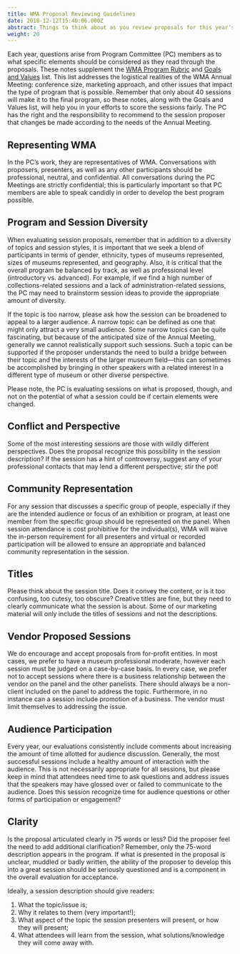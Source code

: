 ```yaml
---
title: WMA Proposal Reviewing Guidelines
date: 2018-12-12T15:40:06.000Z
abstract: Things to think about as you review proposals for this year's WMA conference.
weight: 20
---
```

Each year, questions arise from Program Committee (PC) members as to what specific elements should be considered as they read through the proposals. These notes supplement the [WMA Program Rubric](https://westmuse.org/sites/westmuse.org/files/documents/WMA2023/WMA%20Program%20Rubric.docx) and [Goals and Values](https://pc.westmuse.org/pc-materials/goals-values/) list. This list addresses the logistical realities of the WMA Annual Meeting: conference size, marketing approach, and other issues that impact the type of program that is possible. Remember that only about 40 sessions will make it to the final program, so these notes, along with the Goals and Values list, will help you in your efforts to score the sessions fairly. The PC has the right and the responsibility to recommend to the session proposer that changes be made according to the needs of the Annual Meeting.

## Representing WMA

In the PC’s work, they are representatives of WMA. Conversations with proposers, presenters, as well as any other participants should be professional, neutral, and confidential. All conversations during the PC Meetings are strictly confidential; this is particularly important so that PC members are able to speak candidly in order to develop the best program possible.

## Program and Session Diversity

When evaluating session proposals, remember that in addition to a diversity of topics and session styles, it is important that we seek a blend of participants in terms of gender, ethnicity, types of museums represented, sizes of museums represented, and geography. Also, it is critical that the overall program be balanced by track, as well as professional level (introductory vs. advanced). For example, if we find a high number of collections-related sessions and a lack of administration-related sessions, the PC may need to brainstorm session ideas to provide the appropriate amount of diversity.

If the topic is too narrow, please ask how the session can be broadened to appeal to a larger audience. A narrow topic can be defined as one that might only attract a very small audience. Some narrow topics can be quite fascinating, but because of the anticipated size of the Annual Meeting, generally we cannot realistically support such sessions. Such a topic can be supported if the proposer understands the need to build a bridge between their topic and the interests of the larger museum field—this can sometimes be accomplished by bringing in other speakers with a related interest in a different type of museum or other diverse perspective. 

Please note, the PC is evaluating sessions on what is proposed, though, and not on the potential of what a session could be if certain elements were changed.

## Conflict and Perspective

Some of the most interesting sessions are those with wildly different perspectives. Does the proposal recognize this possibility in the session description? If the session has a hint of controversy, suggest any of your professional contacts that may lend a different perspective; stir the pot!

## Community Representation

For any session that discusses a specific group of people, especially if they are the intended audience or focus of an exhibition or program, at least one member from the specific group should be represented on the panel. When session attendance is cost prohibitive for the individual(s), WMA will waive the in-person requirement for all presenters and virtual or recorded participation will be allowed to ensure an appropriate and balanced community representation in the session.

## Titles

Please think about the session title. Does it convey the content, or is it too confusing, too cutesy, too obscure? Creative titles are fine, but they need to clearly communicate what the session is about. Some of our marketing material will only include the titles of sessions and not the descriptions.

## Vendor Proposed Sessions

We do encourage and accept proposals from for-profit entities. In most cases, we prefer to have a museum professional moderate, however each session must be judged on a case-by-case basis. In every case, we prefer not to accept sessions where there is a business relationship between the vendor on the panel and the other panelists. There should always be a non-client included on the panel to address the topic. Furthermore, in no instance can a session include promotion of a business. The vendor must limit themselves to addressing the issue.

## Audience Participation

Every year, our evaluations consistently include comments about increasing the amount of time allotted for audience discussion. Generally, the most successful sessions include a healthy amount of interaction with the audience. This is not necessarily appropriate for all sessions, but please keep in mind that attendees need time to ask questions and address issues that the speakers may have glossed over or failed to communicate to the audience. Does this session recognize time for audience questions or other forms of participation or engagement?

## Clarity

Is the proposal articulated clearly in 75 words or less? Did the proposer feel the need to add additional clarification? Remember, only the 75-word description appears in the program. If what is presented in the proposal is unclear, muddled or badly written, the ability of the proposer to develop this into a great session should be seriously questioned and is a component in the overall evaluation for acceptance.

Ideally, a session description should give readers:

1. What the topic/issue is;
2. Why it relates to them (very important!);
3. What aspect of the topic the session presenters will present, or how they will present;
4. What attendees will learn from the session, what solutions/knowledge they will come away with.